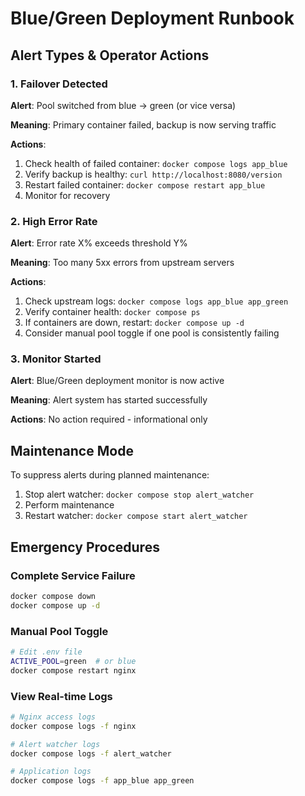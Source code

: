 # Blue/Green Deployment Runbook

## Alert Types & Operator Actions

### 1. Failover Detected
**Alert**: Pool switched from blue → green (or vice versa)

**Meaning**: Primary container failed, backup is now serving traffic

**Actions**:
1. Check health of failed container: `docker compose logs app_blue`
2. Verify backup is healthy: `curl http://localhost:8080/version`
3. Restart failed container: `docker compose restart app_blue`
4. Monitor for recovery

### 2. High Error Rate
**Alert**: Error rate X% exceeds threshold Y%

**Meaning**: Too many 5xx errors from upstream servers

**Actions**:
1. Check upstream logs: `docker compose logs app_blue app_green`
2. Verify container health: `docker compose ps`
3. If containers are down, restart: `docker compose up -d`
4. Consider manual pool toggle if one pool is consistently failing

### 3. Monitor Started
**Alert**: Blue/Green deployment monitor is now active

**Meaning**: Alert system has started successfully

**Actions**: No action required - informational only

## Maintenance Mode

To suppress alerts during planned maintenance:
1. Stop alert watcher: `docker compose stop alert_watcher`
2. Perform maintenance
3. Restart watcher: `docker compose start alert_watcher`

## Emergency Procedures

### Complete Service Failure
```bash
docker compose down
docker compose up -d
```

### Manual Pool Toggle
```bash
# Edit .env file
ACTIVE_POOL=green  # or blue
docker compose restart nginx
```

### View Real-time Logs
```bash
# Nginx access logs
docker compose logs -f nginx

# Alert watcher logs  
docker compose logs -f alert_watcher

# Application logs
docker compose logs -f app_blue app_green
```